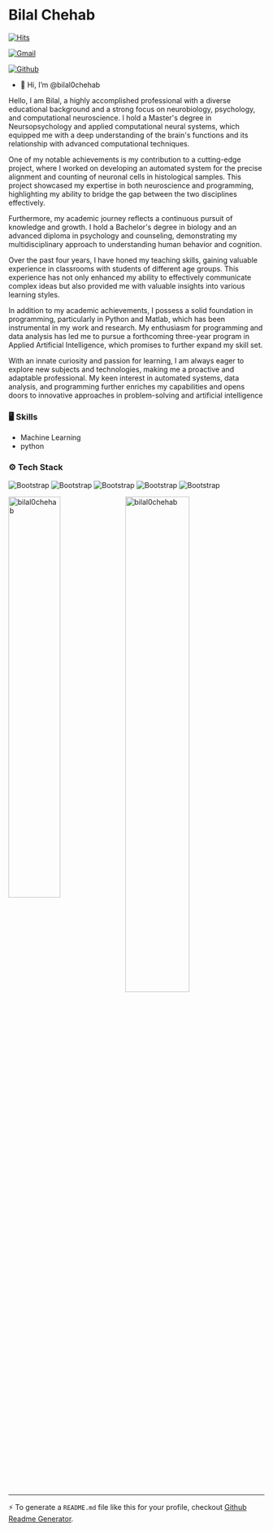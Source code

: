 # Bilal Chehab

[![Hits](https://hits.seeyoufarm.com/api/count/incr/badge.svg?url=https%3A%2F%2Fgithub.com%2Fbilal0chehab%2Fbilal0chehab&count_bg=%2379C83D&title_bg=%23555555&icon=&icon_color=%23E7E7E7&title=Profile+Views&edge_flat=false)](https://hits.seeyoufarm.com)



[![Gmail](https://img.shields.io/badge/-Gmail-c14438?style=flat&logo=Gmail&logoColor=white)](mailto:bilalchehab1997@hotmail.com)

[![Github](https://img.shields.io/github/followers/bilal0chehab?label=Follow&style=social)](https://github.com/bilal0chehab)

- 👋 Hi, I’m @bilal0chehab

Hello, I am Bilal, a highly accomplished professional with a diverse educational background and a strong focus on neurobiology, psychology, and computational neuroscience. I hold a Master's degree in Neursopsychology and applied computational neural systems, which equipped me with a deep understanding of the brain's functions and its relationship with advanced computational techniques.

One of my notable achievements is my contribution to a cutting-edge project, where I worked on developing an automated system for the precise alignment and counting of neuronal cells in histological samples. This project showcased my expertise in both neuroscience and programming, highlighting my ability to bridge the gap between the two disciplines effectively.

Furthermore, my academic journey reflects a continuous pursuit of knowledge and growth. I hold a Bachelor's degree in biology and an advanced diploma in psychology and counseling, demonstrating my multidisciplinary approach to understanding human behavior and cognition.

Over the past four years, I have honed my teaching skills, gaining valuable experience in classrooms with students of different age groups. This experience has not only enhanced my ability to effectively communicate complex ideas but also provided me with valuable insights into various learning styles.

In addition to my academic achievements, I possess a solid foundation in programming, particularly in Python and Matlab, which has been instrumental in my work and research. My enthusiasm for programming and data analysis has led me to pursue a forthcoming three-year program in Applied Artificial Intelligence, which promises to further expand my skill set.

With an innate curiosity and passion for learning, I am always eager to explore new subjects and technologies, making me a proactive and adaptable professional. My keen interest in automated systems, data analysis, and programming further enriches my capabilities and opens doors to innovative approaches in problem-solving and artificial intelligence

### 🖥 Skills

- Machine Learning
- python
### ⚙️ Tech Stack

![Bootstrap](https://img.shields.io/badge/-Python-05122A?style=flat-square&logo=Python&color=353535) ![Bootstrap](https://img.shields.io/badge/-TensorFlow-05122A?style=flat-square&logo=TensorFlow&color=353535) ![Bootstrap](https://img.shields.io/badge/-Numpy-05122A?style=flat-square&logo=Numpy&color=353535) ![Bootstrap](https://img.shields.io/badge/-Matplotlib-05122A?style=flat-square&logo=Matplotlib&color=353535) ![Bootstrap](https://img.shields.io/badge/-Visual%20Studio%20Code-05122A?style=flat-square&logo=Visual-Studio-Code&color=353535)

<div>
  <img width="45%" align="left" src="https://github-readme-stats.vercel.app/api/top-langs?username=bilal0chehab&show_icons=true&locale=en&layout=compact" alt="bilal0chehab" />
  <img width="50%"  src="https://github-readme-streak-stats.herokuapp.com/?user=bilal0chehab&" alt="bilal0chehab" />
</div>


---
:zap: To generate a `README.md` file like this for your profile, checkout [Github Readme Generator](https://hejazizo-github-profile-readme-srcstreamlit-app-i6skm7.streamlit.app/).
